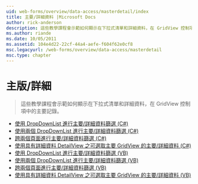 ```yaml
---
uid: web-forms/overview/data-access/masterdetail/index
title: 主要/詳細資料 |Microsoft Docs
author: rick-anderson
description: 這些教學課程會示範如何顯示在下拉式清單和詳細資料，在 GridView 控制項中的主要記錄。
ms.author: riande
ms.date: 10/05/2011
ms.assetid: 104e4d22-22cf-44a4-aefe-f604f62e0cf8
msc.legacyurl: /web-forms/overview/data-access/masterdetail
msc.type: chapter
---
```

<a name="masterdetail"></a>主版/詳細
====================
> 這些教學課程會示範如何顯示在下拉式清單和詳細資料，在 GridView 控制項中的主要記錄。


- [使用 DropDownList 進行主要/詳細資料篩選 (C#)](master-detail-filtering-with-a-dropdownlist-cs.md)
- [使用兩個 DropDownList 進行主要/詳細資料篩選 (C#)](master-detail-filtering-with-two-dropdownlists-cs.md)
- [跨兩個頁面進行主要/詳細資料篩選 (C#)](master-detail-filtering-across-two-pages-cs.md)
- [使用具有詳細資料 DetailView 之可選取主要 GridView 的主要/詳細資料 (C#)](master-detail-using-a-selectable-master-gridview-with-a-details-detailview-cs.md)
- [使用 DropDownList 進行主要/詳細資料篩選 (VB)](master-detail-filtering-with-a-dropdownlist-vb.md)
- [使用兩個 DropDownList 進行主要/詳細資料篩選 (VB)](master-detail-filtering-with-two-dropdownlists-vb.md)
- [跨兩個頁面進行主要/詳細資料篩選 (VB)](master-detail-filtering-across-two-pages-vb.md)
- [使用具有詳細資料 DetailView 之可選取主要 GridView 的主要/詳細資料 (VB)](master-detail-using-a-selectable-master-gridview-with-a-details-detailview-vb.md)
